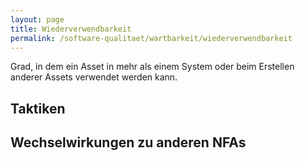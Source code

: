 ```yaml
---
layout: page
title: Wiederverwendbarkeit
permalink: /software-qualitaet/wartbarkeit/wiederverwendbarkeit
---
```


Grad, in dem ein Asset in mehr als einem System oder beim Erstellen anderer Assets verwendet werden kann.

## Taktiken


## Wechselwirkungen zu anderen NFAs
